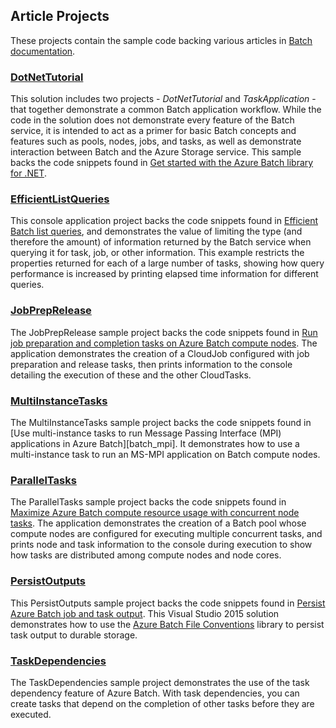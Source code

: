 ## Article Projects

These projects contain the sample code backing various articles in [Batch documentation](http://azure.microsoft.com/documentation/services/batch/).

### [DotNetTutorial](./DotNetTutorial)
This solution includes two projects - *DotNetTutorial* and *TaskApplication* - that together demonstrate a common Batch application workflow. While the code in the solution does not demonstrate every feature of the Batch service, it is intended to act as a primer for basic Batch concepts and features such as pools, nodes, jobs, and tasks, as well as demonstrate interaction between Batch and the Azure Storage service. This sample backs the code snippets found in [Get started with the Azure Batch library for .NET](https://azure.microsoft.com/documentation/articles/batch-dotnet-get-started/).

### [EfficientListQueries](./EfficientListQueries)
This console application project backs the code snippets found in [Efficient Batch list queries](http://azure.microsoft.com/documentation/articles/batch-efficient-list-queries/), and demonstrates the value of limiting the type (and therefore the amount) of information returned by the Batch service when querying it for task, job, or other information. This example restricts the properties returned for each of a large number of tasks, showing how query performance is increased by printing elapsed time information for different queries.

### [JobPrepRelease](./JobPrepRelease)
The JobPrepRelease sample project backs the code snippets found in [Run job preparation and completion tasks on Azure Batch compute nodes](http://azure.microsoft.com/documentation/articles/batch-job-prep-release/). The application demonstrates the creation of a CloudJob configured with job preparation and release tasks, then prints information to the console detailing the execution of these and the other CloudTasks.

### [MultiInstanceTasks](./MultiInstanceTasks)
The MultiInstanceTasks sample project backs the code snippets found in [Use multi-instance tasks to run Message Passing Interface (MPI) applications in Azure Batch][batch_mpi]. It demonstrates how to use a multi-instance task to run an MS-MPI application on Batch compute nodes.

### [ParallelTasks](./ParallelTasks)
The ParallelTasks sample project backs the code snippets found in [Maximize Azure Batch compute resource usage with concurrent node tasks](http://azure.microsoft.com/documentation/articles/batch-parallel-node-tasks/). The application demonstrates the creation of a Batch pool whose compute nodes are configured for executing multiple concurrent tasks, and prints node and task information to the console during execution to show how tasks are distributed among compute nodes and node cores.

### [PersistOutputs](./PersistOutputs)

This PersistOutputs sample project backs the code snippets found in [Persist Azure Batch job and task output](http://azure.microsoft.com/documentation/articles/batch-task-output/). This Visual Studio 2015 solution demonstrates how to use the [Azure Batch File Conventions](https://www.nuget.org/packages/Microsoft.Azure.Batch.Conventions.Files/) library to persist task output to durable storage.

### [TaskDependencies](./TaskDependencies)
The TaskDependencies sample project demonstrates the use of the task dependency feature of Azure Batch. With task dependencies, you can create tasks that depend on the completion of other tasks before they are executed.
